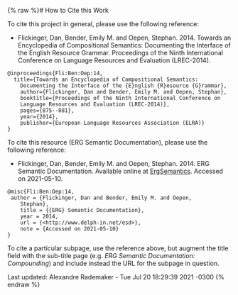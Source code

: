{% raw %}# How to Cite this Work

To cite this project in general, please use the following reference:

- Flickinger, Dan, Bender, Emily M. and Oepen, Stephan. 2014. Towards
an Encyclopedia of Compositional Semantics: Documenting the
Interface of the English Resource Grammar. Proceedings of the Ninth
International Conference on Language Resources and Evaluation
(LREC-2014).

```
@inproceedings{Fli:Ben:Oep:14,  
  title={Towards an Encyclopedia of Compositional Semantics:
    Documenting the Interface of the {E}nglish {R}esource {G}rammar},  
    author={Flickinger, Dan and Bender, Emily M. and Oepen, Stephan},  
    booktitle={Proceedings of the Ninth International Conference on
    Language Resources and Evaluation (LREC-2014)},  
    pages={875--881},  
    year={2014},  
    publisher={European Language Resources Association (ELRA)}  
}
```

To cite this resource (ERG Semantic Documentation), please use the
following reference:

- Flickinger, Dan, Bender, Emily M. and Oepen, Stephan. 2014. ERG
Semantic Documentation. Available online at [ErgSemantics](../ErgSemantics). Accessed on 2021-05-10.

```
@misc{Fli:Ben:Oep:14,  
 author = {Flickinger, Dan and Bender, Emily M. and Oepen,
    Stephan},  
    title = {{ERG} Semantic Documentation},  
    year = 2014,  
    url = {<http://www.delph-in.net/esd>},  
    note = {Accessed on 2021-05-10} 
}
```

To cite a particular subpage, use the reference above, but augment the
title field with the sub-title page (e.g. *ERG Semantic Documentation:
Compounding*) and include instead the URL for the subpage in question.

Last updated: Alexandre Rademaker - Tue Jul 20 18:29:39 2021 -0300
{% endraw %}